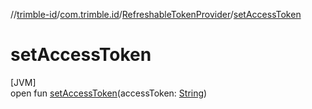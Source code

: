 //[trimble-id](../../../index.md)/[com.trimble.id](../index.md)/[RefreshableTokenProvider](index.md)/[setAccessToken](set-access-token.md)

# setAccessToken

[JVM]\
open fun [setAccessToken](set-access-token.md)(accessToken: [String](https://docs.oracle.com/javase/8/docs/api/java/lang/String.html))
